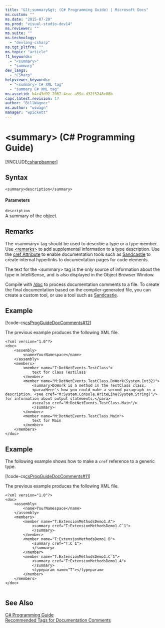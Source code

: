```yaml
---
title: "&lt;summary&gt; (C# Programming Guide) | Microsoft Docs"
ms.custom: ""
ms.date: "2015-07-20"
ms.prod: "visual-studio-dev14"
ms.reviewer: ""
ms.suite: ""
ms.technology: 
  - "devlang-csharp"
ms.tgt_pltfrm: ""
ms.topic: "article"
f1_keywords: 
  - "<summary>"
  - "summary"
dev_langs: 
  - "CSharp"
helpviewer_keywords: 
  - "<summary> C# XML tag"
  - "summary C# XML tag"
ms.assetid: b4c43d92-2067-4eac-a59a-d32f5248c08b
caps.latest.revision: 17
author: "BillWagner"
ms.author: "wiwagn"
manager: "wpickett"
---
```

# &lt;summary&gt; (C# Programming Guide)
[!INCLUDE[csharpbanner](../../../includes/csharpbanner.md)]

## Syntax  
  
```  
<summary>description</summary>  
```  
  
#### Parameters  
 `description`  
 A summary of the object.  
  
## Remarks  
 The \<summary> tag should be used to describe a type or a type member. Use [\<remarks>](../../../csharp/programming-guide/xmldoc/remarks.md) to add supplemental information to a type description. Use the [cref Attribute](../../../csharp/programming-guide/xmldoc/cref-attribute.md) to enable documentation tools such as [Sandcastle](http://go.microsoft.com/fwlink/?LinkId=124061) to create internal hyperlinks to documentation pages for code elements.  
  
 The text for the \<summary> tag is the only source of information about the type in IntelliSense, and is also displayed in the Object Browser Window.  
  
 Compile with [/doc](../../../csharp/language-reference/compiler-options/doc-csharp-compiler-options.md) to process documentation comments to a file. To create the final documentation based on the compiler-generated file, you can create a custom tool, or use a tool such as [Sandcastle](http://go.microsoft.com/fwlink/?LinkId=124061).  
  
## Example  
 [!code-cs[csProgGuideDocComments#12](../../../csharp/programming-guide/xmldoc/codesnippet/csharp/summary_1.cs)]  
  
 The previous example produces the following XML file.  
  
```  
<?xml version="1.0"?>  
<doc>  
    <assembly>  
        <name>YourNamespace</name>  
    </assembly>  
    <members>  
        <member name="T:DotNetEvents.TestClass">  
            text for class TestClass  
        </member>  
        <member name="M:DotNetEvents.TestClass.DoWork(System.Int32)">  
            <summary>DoWork is a method in the TestClass class.  
            <para>Here's how you could make a second paragraph in a description. <see cref="M:System.Console.WriteLine(System.String)"/> for information about output statements.</para>  
            <seealso cref="M:DotNetEvents.TestClass.Main"/>  
            </summary>  
        </member>  
        <member name="M:DotNetEvents.TestClass.Main">  
            text for Main  
        </member>  
    </members>  
</doc>  
```  
  
## Example  
 The following example shows how to make a `cref` reference to a generic type.  
  
 [!code-cs[csProgGuideDocComments#11](../../../csharp/programming-guide/xmldoc/codesnippet/csharp/summary_2.cs)]  
  
 The previous example produces the following XML file.  
  
```  
<?xml version="1.0"?>  
<doc>  
    <assembly>  
        <name>YourNamespace</name>  
    </assembly>  
    <members>  
        <member name="T:ExtensionMethodsDemo1.A">  
            <summary cref="T:ExtensionMethodsDemo1.C`1">  
            </summary>  
        </member>  
        <member name="T:ExtensionMethodsDemo1.B">  
            <summary cref="T:C`1">  
            </summary>  
        </member>  
        <member name="T:ExtensionMethodsDemo1.C`1">  
            <summary cref="T:ExtensionMethodsDemo1.A">  
            </summary>  
            <typeparam name="T"></typeparam>  
        </member>  
    </members>  
</doc>  
  
```  
  
## See Also  
 [C# Programming Guide](../../../csharp/programming-guide/index.md)   
 [Recommended Tags for Documentation Comments](../../../csharp/programming-guide/xmldoc/recommended-tags-for-documentation-comments.md)